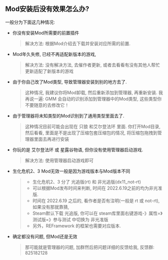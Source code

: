 ## Mod安装后没有效果怎么办?
一般分为下面这几种情况:
- 你没有安装Mod所需要的前置插件
  > 解决方法: 根据Mod介绍去下载并安装对应所需的前置.

- Mod年久失修, 已经不再适配新版本的游戏,
  > 解决方法: 没有解决方法, 去催作者更新, 或者去看看有没有其他人帮忙更新适配了新版本的游戏
    
- 由于你自己改了Mod类型, 导致管理器安装到别的地方去了.
  > 这种情况, 我建议你将Mod卸载, 然后重新添加到管理器, 再重新安装.
  > 我再说一遍: GMM 会自动的识别添加到管理器中的Mod类型, 这些类型你不要随意的去修改它！

- 由于管理器将未知类型的Mod识别到了通用类型里面去了.
  > 这种情况目前可能会出现在 只狼 和艾尔登法环 里面.
  > 你打开Mod目录, 然后看看, 里面是不是出现了压缩包套压缩包的情况, 将压缩包拖拽到管理器里面去再进行安装

- 你玩的是 艾尔登法环 或 星露谷物语, 但你没有使用管理器启动游戏.
  > 解决方法: 使用管理器启动游戏即可

- 生化危机2、3 Mod无效一般是因为游戏版本与Mod版本不同
  > - 生化危机2、3 分了 光追版(rt) 和 非光追版(dx11_not-rt)
  > - 可以根据Mod发布时间来判断, 时间在 2022.6.19之前的均为非光准版. 
  > - 时间在 2022.6.19 之后的, 看作者是否有注明(一般是 rt 或 not-rt), 如果没有那就靠猜,
  > - Steam默认下载 光追版, 你可以在 steam库里面右键游戏-》属性=》测试版=》参与测试 中切换为 非光准版
  > - 另外，REFramework 的框架也需要对应版本.

- 确定都没有问题, 但Mod还是无效
  > 那可能就是管理器的问题, 加群然后把问题详细的反馈给我, 反馈群: 825182128